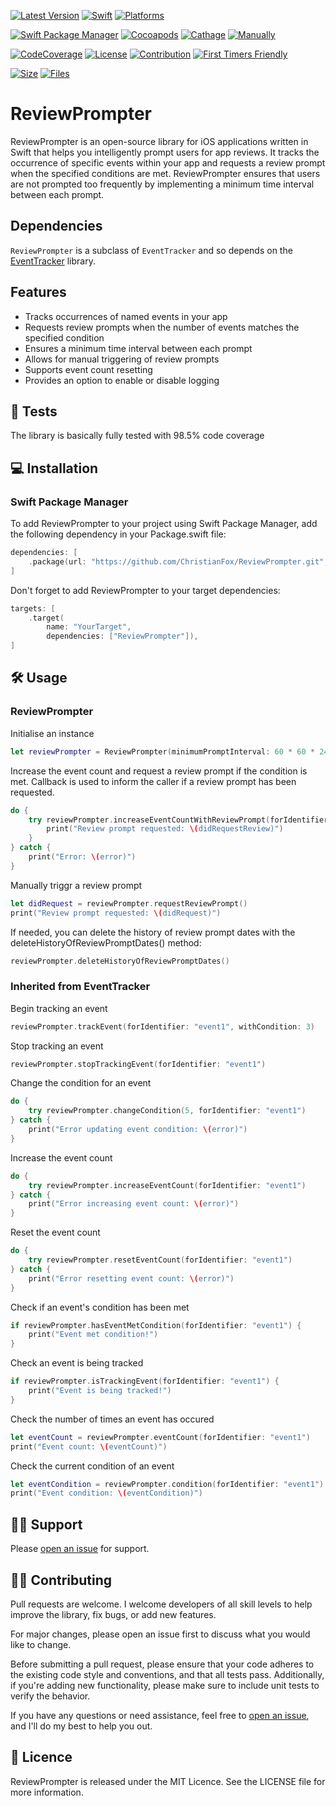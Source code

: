 [![Latest Version](https://img.shields.io/github/v/tag/ChristianFox/ReviewPrompter?sort=semver&label=Version&color=orange)](https://github.com/ChristianFox/ReviewPrompter/)
[![Swift](https://img.shields.io/badge/Swift-5.7-orange)](https://img.shields.io/badge/Swift-5.7-orange)
[![Platforms](https://img.shields.io/badge/Platforms-macOS_iOS-orange)](https://img.shields.io/badge/Platforms-macOS_iOS_tvOS_watchOS_Linux_Windows-orange)

[![Swift Package Manager](https://img.shields.io/badge/Swift_Package_Manager-yes-green)](https://img.shields.io/badge/Swift_Package_Manager-yes-green)
[![Cocoapods](https://img.shields.io/badge/Cocoapods-no-red)](https://img.shields.io/badge/Cocoapods-no-red)
[![Cathage](https://img.shields.io/badge/Cathage-no-red)](https://img.shields.io/badge/Cathage-no-red)
[![Manually](https://img.shields.io/badge/Manual_Import-yes-green)](https://img.shields.io/badge/Manually_Added-sure-green)

[![CodeCoverage](https://img.shields.io/badge/Code%20Coverage-98.5%25-green)](https://img.shields.io/badge/Code%20Coverage-98.5%25-green)
[![License](https://img.shields.io/badge/license-mit-blue.svg)](https://github.com/ChristianFox/ReviewPrompter/blob/master/LICENSE)
[![Contribution](https://img.shields.io/badge/Contributions-Welcome-blue)](https://github.com/ChristianFox/ReviewPrompter/labels/contribute)
[![First Timers Friendly](https://img.shields.io/badge/First_Timers-Welcome-blue)](https://github.com/ChristianFox/ReviewPrompter/labels/contribute)

[![Size](https://img.shields.io/github/repo-size/ChristianFox/ReviewPrompter?color=orange)](https://img.shields.io/github/repo-size/ChristianFox/ReviewPrompter?color=orange)
[![Files](https://img.shields.io/github/directory-file-count/ChristianFox/ReviewPrompter?color=orange)](https://img.shields.io/github/directory-file-count/ChristianFox/ReviewPrompter?color=orange)


# ReviewPrompter

ReviewPrompter is an open-source library for iOS applications written in Swift that helps you intelligently prompt users for app reviews. It tracks the occurrence of specific events within your app and requests a review prompt when the specified conditions are met. ReviewPrompter ensures that users are not prompted too frequently by implementing a minimum time interval between each prompt.

## Dependencies

`ReviewPrompter` is a subclass of `EventTracker` and so depends on the [EventTracker](http://github.com/ChristianFox/EventTracker) library.

## Features

- Tracks occurrences of named events in your app
- Requests review prompts when the number of events matches the specified condition
- Ensures a minimum time interval between each prompt
- Allows for manual triggering of review prompts
- Supports event count resetting
- Provides an option to enable or disable logging

## 🧪 Tests

The library is basically fully tested with 98.5% code coverage

## 💻 Installation

### Swift Package Manager
To add ReviewPrompter to your project using Swift Package Manager, add the following dependency in your Package.swift file:

```swift
dependencies: [
    .package(url: "https://github.com/ChristianFox/ReviewPrompter.git", from: "1.0.0")
]
```

Don't forget to add ReviewPrompter to your target dependencies:

```swift
targets: [
    .target(
        name: "YourTarget",
        dependencies: ["ReviewPrompter"]),
]
```

## 🛠️ Usage

### ReviewPrompter

Initialise an instance

```swift
let reviewPrompter = ReviewPrompter(minimumPromptInterval: 60 * 60 * 24 * 7) // 1 week
```

Increase the event count and request a review prompt if the condition is met. Callback is used to inform the caller if a review prompt has been requested.

```swift
do {
    try reviewPrompter.increaseEventCountWithReviewPrompt(forIdentifier: "event1") { didRequestReview in
        print("Review prompt requested: \(didRequestReview)")
    }
} catch {
    print("Error: \(error)")
}
```

Manually triggr a review prompt

```swift
let didRequest = reviewPrompter.requestReviewPrompt()
print("Review prompt requested: \(didRequest)")
```

If needed, you can delete the history of review prompt dates with the deleteHistoryOfReviewPromptDates() method:

```swift
reviewPrompter.deleteHistoryOfReviewPromptDates()
```


### Inherited from EventTracker

Begin tracking an event

```swift
reviewPrompter.trackEvent(forIdentifier: "event1", withCondition: 3)
```

Stop tracking an event

```swift
reviewPrompter.stopTrackingEvent(forIdentifier: "event1")
```

Change the condition for an event

```swift
do {
    try reviewPrompter.changeCondition(5, forIdentifier: "event1")
} catch {
    print("Error updating event condition: \(error)")
}
```

Increase the event count
 
```swift
do {
    try reviewPrompter.increaseEventCount(forIdentifier: "event1")
} catch {
    print("Error increasing event count: \(error)")
}
```


Reset the event count

```swift
do {
    try reviewPrompter.resetEventCount(forIdentifier: "event1")
} catch {
    print("Error resetting event count: \(error)")
}
```

Check if an event's condition has been met

```swift
if reviewPrompter.hasEventMetCondition(forIdentifier: "event1") {
    print("Event met condition!")
}
```

Check an event is being tracked

```swift
if reviewPrompter.isTrackingEvent(forIdentifier: "event1") {
    print("Event is being tracked!")
}
```

Check the number of times an event has occured

```swift
let eventCount = reviewPrompter.eventCount(forIdentifier: "event1")
print("Event count: \(eventCount)")
```

Check the current condition of an event

```swift
let eventCondition = reviewPrompter.condition(forIdentifier: "event1")
print("Event condition: \(eventCondition)")
```

## 🐕‍🦺 Support

Please [open an issue](https://github.com/ChristianFox/ReviewPrompter/issues/new) for support.

## 👷‍♂️ Contributing

Pull requests are welcome. I welcome developers of all skill levels to help improve the library, fix bugs, or add new features. 

For major changes, please open an issue first to discuss what you would like to change.

Before submitting a pull request, please ensure that your code adheres to the existing code style and conventions, and that all tests pass. Additionally, if you're adding new functionality, please make sure to include unit tests to verify the behavior.

If you have any questions or need assistance, feel free to [open an issue](https://github.com/ChristianFox/ReviewPrompter/issues/new), and I'll do my best to help you out. 

## 🪪 Licence

ReviewPrompter is released under the MIT Licence. See the LICENSE file for more information.
